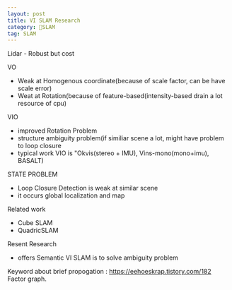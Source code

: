 ```yaml
---
layout: post
title: VI SLAM Research
category: SLAM
tag: SLAM
---
```


Lidar - Robust but cost

VO
  - Weak at Homogenous coordinate(because of scale factor, can be have scale error)
  - Weat at Rotation(because of feature-based(intensity-based drain a lot resource of cpu)

VIO
  - improved Rotation Problem
  - structure ambiguity problem(if similiar scene a lot, might have problem to loop closure
  - typical work VIO is "Okvis(stereo + IMU), Vins-mono(mono+imu), BASALT)

STATE PROBLEM
  - Loop Closure Detection is weak at similar scene
  - it occurs global localization and map

Related work
  - Cube SLAM
  - QuadricSLAM

Resent Research
  - offers Semantic VI SLAM is to solve ambiguity problem

Keyword
about brief propogation : https://eehoeskrap.tistory.com/182
Factor graph.
